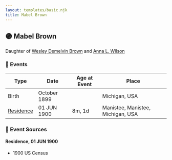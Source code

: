 ```yaml
---
layout: templates/basic.njk
title: Mabel Brown
---
```

## 🟣 Mabel Brown

Daughter of [Wesley Demelvin Brown](/people/5/52698666) and [Anna L. Wilson](/people/7/73378674)

### 📆 Events

Type | Date | Age at Event | Place
------ | ------ | ------ | ------
Birth | October 1899 |  | Michigan, USA
[Residence](#event-event-0) | 01 JUN 1900 | 8m, 1d | Manistee, Manistee, Michigan, USA

### 📰 Event Sources

#### <a id="event-event-0"></a> Residence, 01 JUN 1900
* 1900 US Census

